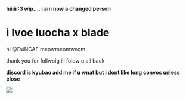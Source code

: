 **hiiiii :3 wip.... i am now a changed person**
# i lvoe luocha x blade
hi @D4NCAE meowmeomweom


thank you for follwoig ill folow u all back 

**discord is kyubao add me if u wnat but i dont like long convos unless close**

![](https://file.garden/ZeQsUxqOoVX2psZh/Untitled266_20240729222002-2.png)
